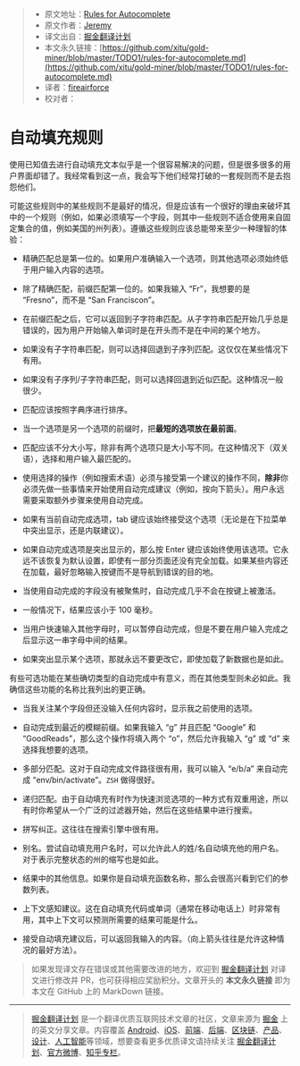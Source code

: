 > * 原文地址：[Rules for Autocomplete](http://jeremymikkola.com/posts/2019_03_19_rules_for_autocomplete.html)
> * 原文作者：[Jeremy](http://jeremymikkola.com)
> * 译文出自：[掘金翻译计划](https://github.com/xitu/gold-miner)
> * 本文永久链接：[https://github.com/xitu/gold-miner/blob/master/TODO1/rules-for-autocomplete.md](https://github.com/xitu/gold-miner/blob/master/TODO1/rules-for-autocomplete.md)
> * 译者：[fireairforce](https://github.com/fireairforce)
> * 校对者：

# 自动填充规则

使用已知值去进行自动填充文本似乎是一个很容易解决的问题，但是很多很多的用户界面却错了。我经常看到这一点，我会写下他们经常打破的一套规则而不是去抱怨他们。

可能这些规则中的某些规则不是最好的情况，但是应该有一个很好的理由来破坏其中的一个规则（例如，如果必须填写一个字段，则其中一些规则不适合使用来自固定集合的值，例如美国的州列表）。遵循这些规则应该总能带来至少一种理智的体验：

*   精确匹配总是第一位的。如果用户准确输入一个选项，则其他选项必须始终低于用户输入内容的选项。

*   除了精确匹配，前缀匹配第一位的。如果我输入 “Fr”，我想要的是 “Fresno”，而不是  “San Franciscon”。

*   在前缀匹配之后，它可以返回到子字符串匹配。从子字符串匹配开始几乎总是错误的，因为用户开始输入单词时是在开头而不是在中间的某个地方。

*   如果没有子字符串匹配，则可以选择回退到子序列匹配。这仅仅在某些情况下有用。

*   如果没有子序列/子字符串匹配，则可以选择回退到近似匹配。这种情况一般很少。

*   匹配应该按照字典序进行排序。

*   当一个选项是另一个选项的前缀时，把**最短的选项放在最前面**。

*   匹配应该不分大小写，除非有两个选项只是大小写不同。在这种情况下（双关语），选择和用户输入最匹配的。

*   使用选择的操作（例如搜索术语）必须与接受第一个建议的操作不同，**除非**你必须先做一些事情来开始使用自动完成建议（例如，按向下箭头）。用户永远需要采取额外步骤来使用自动完成。

*   如果有当前自动完成选项，tab 键应该始终接受这个选项（无论是在下拉菜单中突出显示，还是内联建议）。

*   如果自动完成选项是突出显示的，那么按 Enter 键应该始终使用该选项。它永远不该恢复为默认设置，即使有一部分页面还没有完全加载。如果某些内容还在加载，最好忽略输入按键而不是导航到错误的目的地。

*   当使用自动完成的字段没有被聚焦时，自动完成几乎不会在按键上被激活。

*   一般情况下，结果应该小于 100 毫秒。

*   当用户快速输入其他字母时，可以暂停自动完成，但是不要在用户输入完成之后显示这一串字母中间的结果。

*   如果突出显示某个选项，那就永远不要更改它，即使加载了新数据也是如此。

有些可选功能在某些确切类型的自动完成中有意义，而在其他类型则未必如此。我确信这些功能的名称比我列出的更正确。

*   当我关注某个字段但还没输入任何内容时，显示我之前使用的选项。

*   自动完成到最近的模糊前缀。如果我输入 “g” 并且匹配 “Google” 和 “GoodReads”，那么这个操作将填入两个 “o”，然后允许我输入 “g” 或 “d” 来选择我想要的选项。 

*   多部分匹配。这对于自动完成文件路径很有用，我可以输入 “e/b/a” 来自动完成 “env/bin/activate”。`ZSH` 做得很好。

*   递归匹配。由于自动填充有时作为快速浏览选项的一种方式有双重用途，所以有时你希望从一个广泛的过滤器开始，然后在这些结果中进行搜索。

*   拼写纠正。这往往在搜索引擎中很有用。

*   别名。尝试自动填充用户名时，可以允许此人的姓/名自动填充他的用户名。对于表示完整状态的州的缩写也是如此。

*   结果中的其他信息。如果你是自动填充函数名称，那么会很高兴看到它们的参数列表。

*   上下文感知建议。这在自动填充代码或单词（通常在移动电话上）时非常有用，其中上下文可以预测所需要的结果可能是什么。

*   接受自动填充建议后，可以返回我输入的内容。（向上箭头往往是允许这种情况的最好方法）。

> 如果发现译文存在错误或其他需要改进的地方，欢迎到 [掘金翻译计划](https://github.com/xitu/gold-miner) 对译文进行修改并 PR，也可获得相应奖励积分。文章开头的 **本文永久链接** 即为本文在 GitHub 上的 MarkDown 链接。

---

> [掘金翻译计划](https://github.com/xitu/gold-miner) 是一个翻译优质互联网技术文章的社区，文章来源为 [掘金](https://juejin.im) 上的英文分享文章。内容覆盖 [Android](https://github.com/xitu/gold-miner#android)、[iOS](https://github.com/xitu/gold-miner#ios)、[前端](https://github.com/xitu/gold-miner#前端)、[后端](https://github.com/xitu/gold-miner#后端)、[区块链](https://github.com/xitu/gold-miner#区块链)、[产品](https://github.com/xitu/gold-miner#产品)、[设计](https://github.com/xitu/gold-miner#设计)、[人工智能](https://github.com/xitu/gold-miner#人工智能)等领域，想要查看更多优质译文请持续关注 [掘金翻译计划](https://github.com/xitu/gold-miner)、[官方微博](http://weibo.com/juejinfanyi)、[知乎专栏](https://zhuanlan.zhihu.com/juejinfanyi)。
